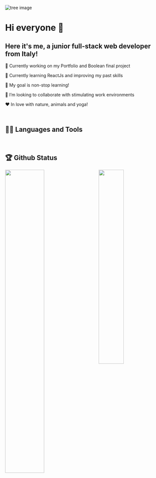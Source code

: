![tree image](https://i.stack.imgur.com/BhAwr.jpg)


# Hi everyone 👋

## Here it's me, a junior full-stack web developer from Italy!

🔭 Currently working on my Portfolio and Boolean final project

🌱 Currently learning ReactJs and improving my past skills

🥅 My goal is non-stop learning!

👯 I’m looking to collaborate with stimulating work environments

&hearts; In love with nature, animals and yoga!

<br>

## 👨‍💻 Languages and Tools

<div align="center">



</div>

<br >

## 🏆 Github Status

<img src="https://github-readme-stats.vercel.app/api?username=GiuliaSossai&theme=dark" width="40%" align="right" >

<img src="https://github-readme-stats.vercel.app/api/top-langs/?username=GiuliaSossai&layout=compact&theme=dark" width="50%" >

<br>


